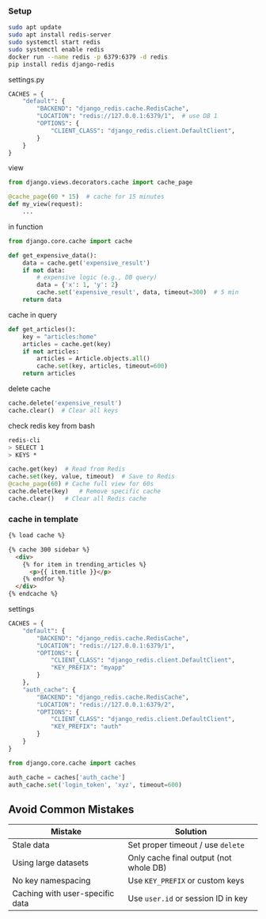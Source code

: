 ### Setup
```bash
sudo apt update
sudo apt install redis-server
sudo systemctl start redis
sudo systemctl enable redis
docker run --name redis -p 6379:6379 -d redis
pip install redis django-redis
```
settings.py
```py
CACHES = {
    "default": {
        "BACKEND": "django_redis.cache.RedisCache",
        "LOCATION": "redis://127.0.0.1:6379/1",  # use DB 1
        "OPTIONS": {
            "CLIENT_CLASS": "django_redis.client.DefaultClient",
        }
    }
}
```
view
```py
from django.views.decorators.cache import cache_page

@cache_page(60 * 15)  # cache for 15 minutes
def my_view(request):
    ...
```
in function
```py
from django.core.cache import cache

def get_expensive_data():
    data = cache.get('expensive_result')
    if not data:
        # expensive logic (e.g., DB query)
        data = {'x': 1, 'y': 2}
        cache.set('expensive_result', data, timeout=300)  # 5 min
    return data
```
cache in query
```py
def get_articles():
    key = "articles:home"
    articles = cache.get(key)
    if not articles:
        articles = Article.objects.all()
        cache.set(key, articles, timeout=600)
    return articles
```
delete cache
```py
cache.delete('expensive_result')
cache.clear()  # Clear all keys
```
check redis key from bash
```bash
redis-cli
> SELECT 1
> KEYS *
```
```py
cache.get(key)	# Read from Redis
cache.set(key, value, timeout)	# Save to Redis
@cache_page(60)	# Cache full view for 60s
cache.delete(key)	# Remove specific cache
cache.clear()	# Clear all Redis cache
```
### cache in template
```html
{% load cache %}

{% cache 300 sidebar %}
  <div>
    {% for item in trending_articles %}
      <p>{{ item.title }}</p>
    {% endfor %}
  </div>
{% endcache %}
```
settings
```py
CACHES = {
    "default": {
        "BACKEND": "django_redis.cache.RedisCache",
        "LOCATION": "redis://127.0.0.1:6379/1",
        "OPTIONS": {
            "CLIENT_CLASS": "django_redis.client.DefaultClient",
            "KEY_PREFIX": "myapp"
        }
    },
    "auth_cache": {
        "BACKEND": "django_redis.cache.RedisCache",
        "LOCATION": "redis://127.0.0.1:6379/2",
        "OPTIONS": {
            "CLIENT_CLASS": "django_redis.client.DefaultClient",
            "KEY_PREFIX": "auth"
        }
    }
}

from django.core.cache import caches

auth_cache = caches['auth_cache']
auth_cache.set('login_token', 'xyz', timeout=600)
```
## Avoid Common Mistakes
| Mistake                         | Solution                               |
| ------------------------------- | -------------------------------------- |
| Stale data                      | Set proper timeout / use `delete`      |
| Using large datasets            | Only cache final output (not whole DB) |
| No key namespacing              | Use `KEY_PREFIX` or custom keys        |
| Caching with user-specific data | Use `user.id` or session ID in key     |




